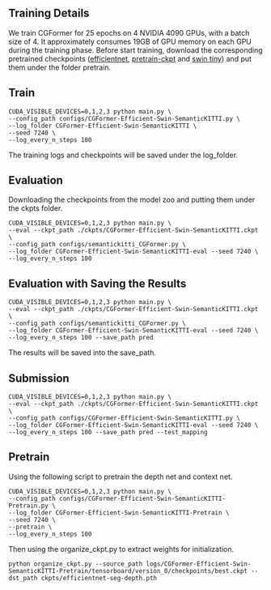 ## Training Details

We train CGFormer for 25 epochs on 4 NVIDIA 4090 GPUs, with a batch size of 4. It approximately consumes 19GB of GPU memory on each GPU during the training phase. Before start training, download the corresponding pretrained checkpoints ([efficientnet](https://github.com/pkqbajng/CGFormer/releases/download/v1.0/efficientnet-b7_3rdparty_8xb32-aa_in1k_20220119-bf03951c.pth), [pretrain-ckpt](https://github.com/pkqbajng/CGFormer/releases/download/v1.0/pretrain_geodepth.pth) and [swin tiny](https://github.com/pkqbajng/CGFormer/releases/download/v1.0/swin_tiny_patch4_window7_224.pth)) and put them under the folder pretrain.

## Train

```
CUDA_VISIBLE_DEVICES=0,1,2,3 python main.py \
--config_path configs/CGFormer-Efficient-Swin-SemanticKITTI.py \
--log_folder CGFormer-Efficient-Swin-SemanticKITTI \
--seed 7240 \
--log_every_n_steps 100
```

The training logs and checkpoints will be saved under the log_folder.

## Evaluation

Downloading the checkpoints from the model zoo and putting them under the ckpts folder.

```
CUDA_VISIBLE_DEVICES=0,1,2,3 python main.py \
--eval --ckpt_path ./ckpts/CGFormer-Efficient-Swin-SemanticKITTI.ckpt \
--config_path configs/semantickitti_CGFormer.py \
--log_folder CGFormer-Efficient-Swin-SemanticKITTI-eval --seed 7240 \
--log_every_n_steps 100
```

## Evaluation with Saving the Results

```
CUDA_VISIBLE_DEVICES=0,1,2,3 python main.py \
--eval --ckpt_path ./ckpts/CGFormer-Efficient-Swin-SemanticKITTI.ckpt \
--config_path configs/semantickitti_CGFormer.py \
--log_folder CGFormer-Efficient-Swin-SemanticKITTI-eval --seed 7240 \
--log_every_n_steps 100 --save_path pred
```

The results will be saved into the save_path.

## Submission

```
CUDA_VISIBLE_DEVICES=0,1,2,3 python main.py \
--eval --ckpt_path ./ckpts/CGFormer-Efficient-Swin-SemanticKITTI.ckpt \
--config_path configs/CGFormer-Efficient-Swin-SemanticKITTI.py \
--log_folder CGFormer-Efficient-Swin-SemanticKITTI-eval --seed 7240 \
--log_every_n_steps 100 --save_path pred --test_mapping
```

## Pretrain

Using the following script to pretrain the depth net and context net.

```shell
CUDA_VISIBLE_DEVICES=0,1,2,3 python main.py \
--config_path configs/CGFormer-Efficient-Swin-SemanticKITTI-Pretrain.py \
--log_folder CGFormer-Efficient-Swin-SemanticKITTI-Pretrain \
--seed 7240 \
--pretrain \
--log_every_n_steps 100
```

Then using the organize_ckpt.py to extract weights for initialization.

```
python organize_ckpt.py --source_path logs/CGFormer-Efficient-Swin-SemanticKITTI-Pretrain/tensorboard/version_0/checkpoints/best.ckpt --dst_path ckpts/efficientnet-seg-depth.pth
```


